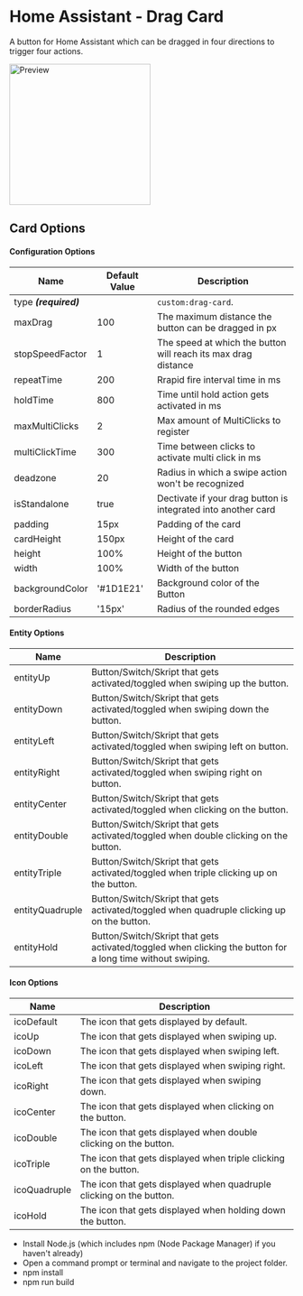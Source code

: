 # Home Assistant - Drag Card
A button for Home Assistant which can be dragged in four directions to trigger four actions.

<picture>
  <img width="250" alt="Preview" src="https://github.com/BlackCube4/HomeAssistant-DragButtonCard/blob/main/DragCard.gif">
</picture>


## Card Options
#### Configuration Options
| Name | Default Value | Description |
|------|---------------|-------------|
| type ***(required)*** | | `custom:drag-card`.
| maxDrag | 100 | The maximum distance the button can be dragged in px
| stopSpeedFactor | 1 | The speed at which the button will reach its max drag distance
| repeatTime | 200 | Rrapid fire interval time in ms
| holdTime | 800 | Time until hold action gets activated in ms
| maxMultiClicks | 2 | Max amount of MultiClicks to register
| multiClickTime | 300 | Time between clicks to activate multi click in ms
| deadzone | 20 | Radius in which a swipe action won't be recognized
| isStandalone | true | Dectivate if your drag button is integrated into another card
| padding | 15px |  Padding of the card
| cardHeight | 150px | Height of the card
| height | 100% | Height of the button
| width | 100% | Width of the button
| backgroundColor | '#1D1E21' | Background color of the Button
| borderRadius | '15px' | Radius of the rounded edges

#### Entity Options
| Name | Description |
|------|-------------|
| entityUp | Button/Switch/Skript that gets activated/toggled when swiping up the button.
| entityDown | Button/Switch/Skript that gets activated/toggled when swiping down the button.
| entityLeft | Button/Switch/Skript that gets activated/toggled when swiping left on button.
| entityRight | Button/Switch/Skript that gets activated/toggled when swiping right on button.
| entityCenter | Button/Switch/Skript that gets activated/toggled when clicking on the button.
| entityDouble | Button/Switch/Skript that gets activated/toggled when double clicking on the button.
| entityTriple | Button/Switch/Skript that gets activated/toggled when triple clicking up on the button.
| entityQuadruple | Button/Switch/Skript that gets activated/toggled when quadruple clicking up on the button.
| entityHold | Button/Switch/Skript that gets activated/toggled when clicking the button for a long time without swiping.

#### Icon Options
| Name | Description |
|------|-------------|
| icoDefault | The icon that gets displayed by default.
| icoUp | The icon that gets displayed when swiping up.
| icoDown | The icon that gets displayed when swiping left.
| icoLeft | The icon that gets displayed when swiping right.
| icoRight | The icon that gets displayed when swiping down.
| icoCenter | The icon that gets displayed when clicking on the button.
| icoDouble | The icon that gets displayed when double clicking on the button.
| icoTriple | The icon that gets displayed when triple clicking on the button.
| icoQuadruple | The icon that gets displayed when quadruple clicking on the button.
| icoHold | The icon that gets displayed when holding down the button.

- Install Node.js (which includes npm (Node Package Manager) if you haven't already)
- Open a command prompt or terminal and navigate to the project folder.
- npm install
- npm run build